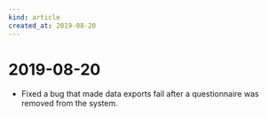 ```yaml
---
kind: article
created_at: 2019-08-20
---
```


# 2019-08-20

* Fixed a bug that made data exports fail after a questionnaire was removed from the system.